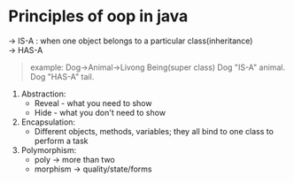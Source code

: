 # Principles of oop in java
-> IS-A : when one object belongs to a particular class(inheritance)  
-> HAS-A  
> example:
Dog->Animal->Livong Being(super class)
Dog "IS-A" animal.
Dog "HAS-A" tail.

1. Abstraction:  
    * Reveal - what you need to show  
    + Hide - what you don't need to show  
1. Encapsulation:
    * Different objects, methods, variables; they all bind to one class to perform a task  
1. Polymorphism:
    * poly -> more than two
    + morphism -> quality/state/forms